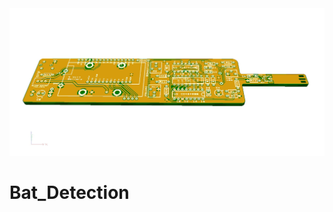 
<img src="https://github.com/paddygoat/Bat_Detection/blob/master/PCB_3D_01.jpg" />

# Bat_Detection

